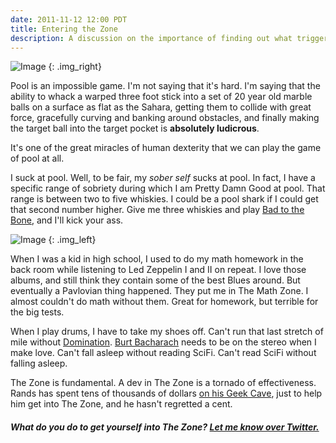 ```yaml
---
date: 2011-11-12 12:00 PDT
title: Entering the Zone
description: A discussion on the importance of finding out what triggers your developer mindset.
---
```



![Image](pool_is_hard/large.jpg)
{: .img_right}

Pool is an impossible game. I'm not saying that it's hard.  I'm saying that the ability to whack a warped three foot stick into a set of 20 year old marble balls on a surface as flat as the Sahara, getting them to collide with great force, gracefully curving and banking around obstacles, and finally making the target ball into the target pocket is **absolutely ludicrous**.  

It's one of the great miracles of human dexterity that we can play the game of pool at all.

I suck at pool.  Well, to be fair, my *sober self* sucks at pool.  In fact, I have a specific range of sobriety during which I am Pretty Damn Good at pool.  That range is between two to five whiskies.  I could be a pool shark if I could get that second number higher.  Give me three whiskies and play [Bad to the Bone](http://www.youtube.com/watch?v=_7VsoxT_FUY), and I'll kick your ass.

![Image](whisky_pool_graph/large.jpg)
{: .img_left}

When I was a kid in high school, I used to do my math homework in the back room while listening to Led Zeppelin I and II on repeat.  I love those albums, and still think they contain some of the best Blues around.  But eventually a Pavlovian thing happened. They put me in The Math Zone.  I almost couldn't do math without them.  Great for homework, but terrible for the big tests.

When I play drums, I have to take my shoes off.  Can't run that last stretch of mile without [Domination](http://www.youtube.com/watch?v=1lXXvUIEy2o). [Burt Bacharach](http://www.youtube.com/watch?v=a28kY1-s-Vc) needs to be on the stereo when I make love.  Can't fall asleep without reading SciFi.  Can't read SciFi without falling asleep.

The Zone is fundamental.  A dev in The Zone is a tornado of effectiveness.  Rands has spent tens of thousands of dollars [on his Geek Cave](http://www.randsinrepose.com/archives/2006/07/10/a_nerd_in_a_cave.html), just to help him get into The Zone, and he hasn't regretted a cent.

##### What do *you* do to get yourself into The Zone? [Let me know over Twitter.](https://twitter.com/share?text=%40tsaleh%20http://bit.ly/sK1B0R)
